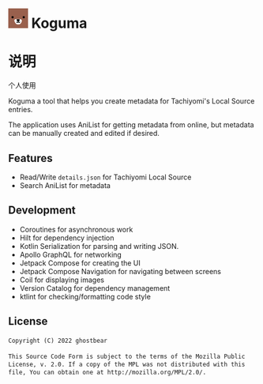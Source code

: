 # ![app icon](./.github/images/app-icon.png) Koguma

# 说明
个人使用

Koguma a tool that helps you create metadata for Tachiyomi's Local Source entries.

The application uses AniList for getting metadata from online, but metadata can be manually created and edited if desired.

## Features

- Read/Write `details.json` for Tachiyomi Local Source
- Search AniList for metadata

## Development

- Coroutines for asynchronous work
- Hilt for dependency injection
- Kotlin Serialization for parsing and writing JSON.
- Apollo GraphQL for networking
- Jetpack Compose for creating the UI
- Jetpack Compose Navigation for navigating between screens
- Coil for displaying images
- Version Catalog for dependency management
- ktlint for checking/formatting code style

## License

```
Copyright (C) 2022 ghostbear

This Source Code Form is subject to the terms of the Mozilla Public
License, v. 2.0. If a copy of the MPL was not distributed with this
file, You can obtain one at http://mozilla.org/MPL/2.0/.
```
